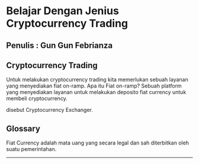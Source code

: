 # Belajar Dengan Jenius Cryptocurrency Trading

## Penulis : Gun Gun Febrianza

## Cryptocurrency Trading

Untuk melakukan cryptocurrency trading kita memerlukan sebuah layanan yang menyediakan fiat on-ramp. Apa itu Fiat on-ramp? Sebuah platform yang menyediakan layanan untuk melakukan deposito fiat currency untuk membeli cryptocurrency.

disebut Cryptocurrency Exchanger.



 ## Glossary

Fiat Currency adalah mata uang yang secara legal dan sah diterbitkan oleh suatu pemerintahan.

---------------------

